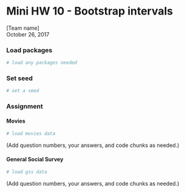 # Mini HW 10 - Bootstrap intervals
[Team name]  
October 26, 2017  



### Load packages


```r
# load any packages needed
```

### Set seed


```r
# set a seed
```


### Assignment

#### Movies


```r
# load movies data
```

(Add question numbers, your answers, and code chunks as needed.)

#### General Social Survey


```r
# load gss data
```

(Add question numbers, your answers, and code chunks as needed.)

